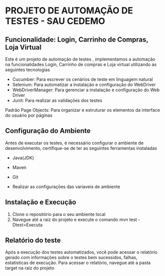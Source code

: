 # PROJETO DE AUTOMAÇÃO DE TESTES - SAU CEDEMO

## Funcionalidade: Login, Carrinho de Compras, Loja Virtual

Este é um projeto de automação de testes , implementamos a automação na funcionalidades Login, Carrinho de compras e Loja virtual utilizando as seguintes tecnologias

- Cucumber: Para escrever os cenários de teste em linguagem natural
- Selenium: Para automatizar a instalação e configuração do WebDriver
- WebDriverManager: Para gerenciar a instalação e configuração do Web Driver
- Junit: Para realizar as validações dos testes

Padrão Page Objects: Para organizar e estruturar os elementos da interface do usuário por páginas

## Configuração do Ambiente

Antes de executar os testes, é necessário configurar o ambiente de desenvolvimento, certifique-se de ter as seguintes ferramentas instaladas

- Java(JDK)
- Maven
- Git

- Realizar as configurações das variaveis de ambiente

## Instalação e Execução

1. Clone o repositório para o seu ambiente local
2. Navegue até a raiz do projeto e execute o comando mvn test -Dtest=Executa

## Relatório do teste

Após a execução dos testes automatizados, você pode acessar o relatório gerado com informações sobre o testes bem sucessidos, falhas, estatisticas de execução.
Para acessar o relatório, navegue até a pasta target na raiz do projeto
